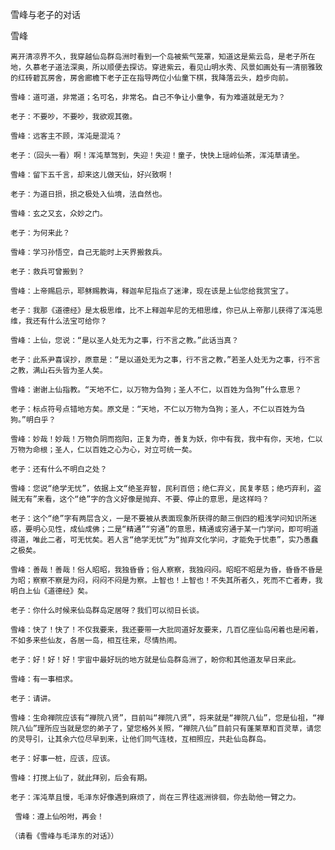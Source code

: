 雪峰与老子的对话

雪峰


    离开清凉界不久，我穿越仙岛群岛洲时看到一个岛被紫气笼罩，知道这是紫云岛，是老子所在地，久慕老子道法深奥，所以顺便去探访。穿进紫云，看见山明水秀、风景如画处有一清丽雅致的红砖碧瓦房舍，房舍廊檐下老子正在指导两位小仙童下棋，我降落云头，趋步向前。

    雪峰：道可道，非常道；名可名，非常名。自己不争让小童争，有为难道就是无为？

    老子：不要吵，不要吵，我欲观其徼。

    雪峰：远客主不顾，浑沌是混沌？

    老子：（回头一看）啊！浑沌草驾到，失迎！失迎！童子，快快上瑶岭仙茶，浑沌草请坐。

    雪峰：留下五千言，却来这儿做天仙，好兴致啊！

    老子：为道日损，损之极处入仙境，法自然也。

    雪峰：玄之又玄，众妙之门。

    老子：为何来此？

    雪峰：学习孙悟空，自己无能时上天界搬救兵。

    老子：救兵可曾搬到？

    雪峰：上帝赐启示，耶稣赐教诲，释迦牟尼指点了迷津，现在该是上仙您给我赏宝了。

    老子：我那《道德经》是太极思维，比不上释迦牟尼的无相思维，你已从上帝那儿获得了浑沌思维，我还有什么法宝可给你？

    雪峰：上仙，您说：“是以圣人处无为之事，行不言之教。”此话当真？

    老子：此系尹喜误抄，原意是：“是以道处无为之事，行不言之教，”若圣人处无为之事，行不言之教，满山石头皆为圣人矣。

    雪峰：谢谢上仙指教。“天地不仁，以万物为刍狗；圣人不仁，以百姓为刍狗”什么意思？

    老子：标点符号点错地方矣。原文是：“天地，不仁以万物为刍狗；圣人，不仁以百姓为刍狗。”明白乎？

    雪峰：妙哉！妙哉！万物负阴而抱阳，正复为奇，善复为妖，你中有我，我中有你，天地，仁以万物为命根；圣人，仁以百姓之心为心，对立可统一矣。

    老子：还有什么不明白之处？

    雪峰：您说“绝学无忧”，依据上文“绝圣弃智，民利百倍；绝仁弃义，民复孝慈；绝巧弃利，盗贼无有”来看，这个“绝”字的含义好像是抛弃、不要、停止的意思，是这样吗？

    老子：这个“绝”字有两层含义，一是不要被从表面现象所获得的颠三倒四的粗浅学问知识所迷惑，要明心见性，成仙成佛；二是“精通”“穷通”的意思，精通或穷通于某一门学问，即可明道得道，唯此二者，可无忧矣。若人言“绝学无忧”为“抛弃文化学问，才能免于忧患”，实乃愚蠢之极矣。

    雪峰：善哉！善哉！俗人昭昭，我独昏昏；俗人察察，我独闷闷。昭昭不昭是为昏，昏昏不昏是为昭；察察不察是为闷，闷闷不闷是为察。上智也！上智也！不失其所者久，死而不亡者寿，我明白上仙《道德经》矣。

    老子：你什么时候来仙岛群岛定居呀？我们可以彻日长谈。

    雪峰：快了！快了！不仅我要来，我还要带一大批同道好友要来，几百亿座仙岛闲着也是闲着，不如多来些仙友，各居一岛，相互往来，尽情热闹。

    老子：好！好！好！宇宙中最好玩的地方就是仙岛群岛洲了，盼你和其他道友早日来此。

    雪峰：有一事相求。

    老子：请讲。

    雪峰：生命禅院应该有“禅院八贤”，目前叫“禅院八贤”，将来就是“禅院八仙”，您是仙祖，“禅院八仙”理所应当就是您的弟子了，望您格外关照，“禅院八仙”目前只有蓬莱草和百灵草，请您的灵导引，让其余六位尽早到来，让他们同气连枝，互相照应，共赴仙岛群岛。

    老子：好事一桩，应该，应该。

    雪峰：打搅上仙了，就此拜别，后会有期。

    老子：浑沌草且慢，毛泽东好像遇到麻烦了，尚在三界往返洲徘徊，你去助他一臂之力。

     雪峰：遵上仙吩咐，再会！

    （请看《雪峰与毛泽东的对话》）



